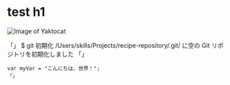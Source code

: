# test h1


![Image of Yaktocat](https://octodex.github.com/images/yaktocat.png)

「」
$ git 初期化
/Users/skills/Projects/recipe-repository/.git/ に空の Git リポジトリを初期化しました
「」


``` ジャバスクリプト
var myVar = "こんにちは、世界！";
「」

